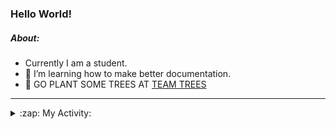 ### Hello World!

##### About:
- Currently I am a student.
- 🌱 I’m learning how to make better documentation.
- 🌱 GO PLANT SOME TREES AT [TEAM TREES](https://teamtrees.org/)

---
<details>
  <summary>:zap: My Activity:</summary>
  
<!--START_SECTION:waka-->
![Code Time](http://img.shields.io/badge/Code%20Time-1%2C121%20hrs%2033%20mins-blue)

**I'm a Night 🦉** 

```text
🌞 Morning                1628 commits        ██░░░░░░░░░░░░░░░░░░░░░░░   09.85 % 
🌆 Daytime                5598 commits        ████████░░░░░░░░░░░░░░░░░   33.88 % 
🌃 Evening                4686 commits        ███████░░░░░░░░░░░░░░░░░░   28.36 % 
🌙 Night                  4610 commits        ███████░░░░░░░░░░░░░░░░░░   27.90 % 
```
📅 **I'm Most Productive on Wednesday** 

```text
Monday                   2383 commits        ████░░░░░░░░░░░░░░░░░░░░░   14.42 % 
Tuesday                  2070 commits        ███░░░░░░░░░░░░░░░░░░░░░░   12.53 % 
Wednesday                3964 commits        ██████░░░░░░░░░░░░░░░░░░░   23.99 % 
Thursday                 2178 commits        ███░░░░░░░░░░░░░░░░░░░░░░   13.18 % 
Friday                   1642 commits        ██░░░░░░░░░░░░░░░░░░░░░░░   09.94 % 
Saturday                 1463 commits        ██░░░░░░░░░░░░░░░░░░░░░░░   08.85 % 
Sunday                   2822 commits        ████░░░░░░░░░░░░░░░░░░░░░   17.08 % 
```


📊 **This Week I Spent My Time On** 

```text
🔥 Editors: 
VS Code                  6 hrs 39 mins       █████████████████████████   100.00 % 

🐱‍💻 Projects: 
praise                   6 hrs 38 mins       █████████████████████████   99.94 % 
CSF22                    0 secs              ░░░░░░░░░░░░░░░░░░░░░░░░░   00.06 % 
```


 Last Updated on 12/05/2023 17:08:06 UTC
<!--END_SECTION:waka-->
</details>

